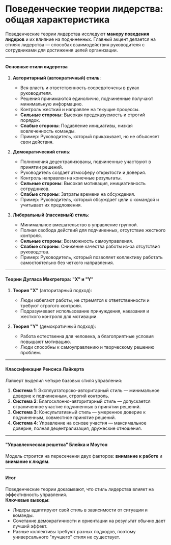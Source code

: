 # Поведенческие теории лидерства: общая характеристика

Поведенческие теории лидерства исследуют **манеру поведения лидеров** и их влияние на подчиненных. Главный акцент делается на стилях лидерства — способах взаимодействия руководителя с сотрудниками для достижения целей организации.

---

#### Основные стили лидерства

1. **Авторитарный (автократичный) стиль**:
    
    - Вся власть и ответственность сосредоточены в руках руководителя.
    - Решения принимаются единолично, подчиненные получают минимальную информацию.
    - Контроль жесткий и направлен на текущие процессы.
    - **Сильные стороны**: Высокая предсказуемость и строгий порядок.
    - **Слабые стороны**: Подавление инициативы, низкая вовлеченность команды.
    - Пример: Руководитель, который приказывает, но не объясняет свои действия.

2. **Демократический стиль**:
    - Полномочия децентрализованы, подчиненные участвуют в принятии решений.
    - Руководитель создает атмосферу открытости и доверия.
    - Контроль направлен на конечные результаты.
    - **Сильные стороны**: Высокая мотивация, инициативность сотрудников.
    - **Слабые стороны**: Затраты времени на обсуждения.
    - Пример: Руководитель, который обсуждает цели с командой и учитывает их предложения.

3. **Либеральный (пассивный) стиль**:
    - Минимальное вмешательство в управление группой.
    - Полная свобода действий для подчиненных, отсутствие жесткого контроля.
    - **Сильные стороны**: Возможность самоуправления.
    - **Слабые стороны**: Снижение качества работы из-за отсутствия руководства.
    - Пример: Руководитель, который позволяет коллективу работать самостоятельно без четкого направления.

---

#### Теории Дугласа Макгрегора: "Х" и "Y"

1. **Теория "Х"** (авторитарный подход):
    
    - Люди избегают работы, не стремятся к ответственности и требуют строгого контроля.
    - Подразумевает использование принуждения, наказания и жесткого контроля для мотивации.
2. **Теория "Y"** (демократичный подход):
    
    - Работа естественна для человека, а благоприятные условия повышают мотивацию.
    - Люди способны к самоуправлению и творческому решению проблем.

---

#### Классификация Ренсиса Лайкерта

Лайкерт выделил четыре базовых стиля управления:

1. **Система 1**: Эксплуататорско-авторитарный стиль — минимальное доверие к подчиненным, строгий контроль.
2. **Система 2**: Благосклонно-авторитарный стиль — допускается ограниченное участие подчиненных в принятии решений.
3. **Система 3**: Консультативный стиль — умеренное доверие к подчиненным, совместное принятие решений.
4. **Система 4**: Управление на основе участия — максимальное доверие, полная децентрализация, дружеские отношения.

---

#### "Управленческая решетка" Блейка и Моутон

Модель строится на пересечении двух факторов: **внимание к работе** и **внимание к людям**.

---
#### Итог

Поведенческие теории доказывают, что стиль лидерства влияет на эффективность управления.  
**Ключевые выводы**:

- Лидеры адаптируют свой стиль в зависимости от ситуации и команды.
- Сочетание демократичности и ориентации на результат обычно дает лучший эффект.
- Разные коллективы требуют разных подходов, поэтому универсального "лучшего" стиля не существует.